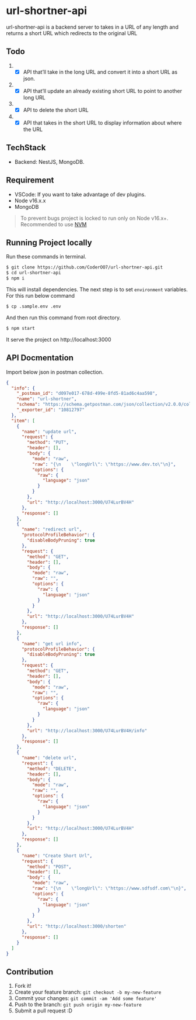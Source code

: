 # url-shortner-api

url-shortner-api is a backend server to takes in a URL of any length and returns a short URL which
redirects to the original URL

## Todo

1. - [x] API that’ll take in the long URL and convert it into a short URL as json.
1. - [x] API that’ll update an already existing short URL to point to another long URL
1. - [x] API to delete the short URL
1. - [x] API that takes in the short URL to display information about where the URL

## TechStack

- Backend: NestJS, MongoDB.

## Requirement

- VSCode: If you want to take advantage of dev plugins.
- Node v16.x.x
- MongoDB

> To prevent bugs project is locked to run only on Node v16.x+.
> Recommended to use [NVM](https://github.com/creationix/nvm)

## Running Project locally

Run these commands in terminal.

```bash
$ git clone https://github.com/CoderOO7/url-shortner-api.git
$ cd url-shortner-api
$ npm i
```

This will install dependencies. The next step is to set `environment` variables. For this run below command

```bash
$ cp .sample.env .env
```

And then run this command from root directory.

```bash
$ npm start
```

It serve the project on http://localhost:3000

## API Docmentation

Import below json in postman collection.

```json
{
  "info": {
    "_postman_id": "d097e017-678d-499e-8fd5-81ad6c4aa598",
    "name": "url-shortner",
    "schema": "https://schema.getpostman.com/json/collection/v2.0.0/collection.json",
    "_exporter_id": "10812797"
  },
  "item": [
    {
      "name": "update url",
      "request": {
        "method": "PUT",
        "header": [],
        "body": {
          "mode": "raw",
          "raw": "{\n    \"longUrl\": \"https://www.dev.to\"\n}",
          "options": {
            "raw": {
              "language": "json"
            }
          }
        },
        "url": "http://localhost:3000/U74LurBV4H"
      },
      "response": []
    },
    {
      "name": "redirect url",
      "protocolProfileBehavior": {
        "disableBodyPruning": true
      },
      "request": {
        "method": "GET",
        "header": [],
        "body": {
          "mode": "raw",
          "raw": "",
          "options": {
            "raw": {
              "language": "json"
            }
          }
        },
        "url": "http://localhost:3000/U74LurBV4H"
      },
      "response": []
    },
    {
      "name": "get url info",
      "protocolProfileBehavior": {
        "disableBodyPruning": true
      },
      "request": {
        "method": "GET",
        "header": [],
        "body": {
          "mode": "raw",
          "raw": "",
          "options": {
            "raw": {
              "language": "json"
            }
          }
        },
        "url": "http://localhost:3000/U74LurBV4H/info"
      },
      "response": []
    },
    {
      "name": "delete url",
      "request": {
        "method": "DELETE",
        "header": [],
        "body": {
          "mode": "raw",
          "raw": "",
          "options": {
            "raw": {
              "language": "json"
            }
          }
        },
        "url": "http://localhost:3000/U74LurBV4H"
      },
      "response": []
    },
    {
      "name": "Create Short Url",
      "request": {
        "method": "POST",
        "header": [],
        "body": {
          "mode": "raw",
          "raw": "{\n    \"longUrl\": \"https://www.sdfsdf.com\"\n}",
          "options": {
            "raw": {
              "language": "json"
            }
          }
        },
        "url": "http://localhost:3000/shorten"
      },
      "response": []
    }
  ]
}
```

## Contribution

1.  Fork it!
2.  Create your feature branch: `git checkout -b my-new-feature`
3.  Commit your changes: `git commit -am 'Add some feature'`
4.  Push to the branch: `git push origin my-new-feature`
5.  Submit a pull request :D
